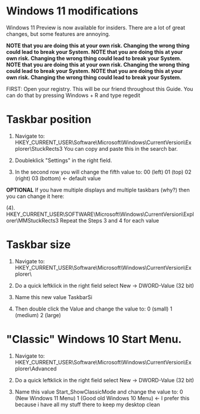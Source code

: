 # Windows 11 modifications

Windows 11 Preview is now available for insiders. There are a lot of great changes, but some features are annoying.


**NOTE that you are doing this at your own risk. Changing the wrong thing could lead to break your System.**
**NOTE that you are doing this at your own risk. Changing the wrong thing could lead to break your System.**
**NOTE that you are doing this at your own risk. Changing the wrong thing could lead to break your System.**
**NOTE that you are doing this at your own risk. Changing the wrong thing could lead to break your System.**



FIRST: Open your registry. This will be our friend throughout this Guide.
You can do that by pressing Windows + R and type regedit



# Taskbar position

1. Navigate to: HKEY_CURRENT_USER\Software\Microsoft\Windows\CurrentVersion\Explorer\StuckRects3
    You can copy and paste this in the search bar.  

2. Doubleklick "Settings" in the right field.

3. In the second row you will change the fifth value to: 
    00 (left) 
    01 (top)
    02 (right)
    03 (bottom) <- default value

**OPTIONAL**
If you have multiple displays and multiple taskbars (why?) then you can change it here:

(4). HKEY_CURRENT_USER\SOFTWARE\Microsoft\Windows\CurrentVersion\Explorer\MMStuckRects3
        Repeat the Steps 3 and 4 for each value




# Taskbar size

1. Navigate to: HKEY_CURRENT_USER\Software\Microsoft\Windows\CurrentVersion\Explorer\

2. Do a quick leftklick in the right field select New -> DWORD-Value (32 bit)

3. Name this new value TaskbarSi

4. Then double click the Value and change the value to: 
    0 (small) 
    1 (medium)
    2 (large)



# "Classic" Windows 10 Start Menu.

1. Navigate to: HKEY_CURRENT_USER\Software\Microsoft\Windows\CurrentVersion\Explorer\Advanced

2. Do a quick leftklick in the right field select New -> DWORD-Value (32 bit)

3. Name this value Start_ShowClassicMode and change the value to:
    0 (New Windows 11 Menu)
    1 (Good old Windows 10 Menu) <- I prefer this because i have all my stuff there to keep my desktop clean
